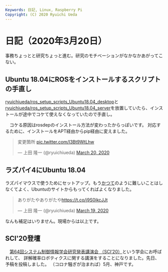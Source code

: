 ```yaml
---
Keywords: 日記, Linux, Raspberry Pi
Copyright: (C) 2020 Ryuichi Ueda
---
```


# 日記（2020年3月20日）

事務ちょっとと研究ちょっと進む。研究のモチベーションがなかなかあがってこない。

## Ubuntu 18.04にROSをインストールするスクリプトの手直し

[ryuichiueda/ros_setup_scripts_Ubuntu18.04_desktop](https://github.com/ryuichiueda/ros_setup_scripts_Ubuntu18.04_desktop)と[ryuichiueda/ros_setup_scripts_Ubuntu18.04_server](https://github.com/ryuichiueda/ros_setup_scripts_Ubuntu18.04_server)を放置していたら、インストールが途中でコケて使えなくなっていたので手直し。

　コケる原因はrosdepのインストール方法が変わったからっぽいです。
対応するために、インストールをAPT経由からpip経由に変えました。

<blockquote class="twitter-tweet"><p lang="ja" dir="ltr">変更箇所 <a href="https://t.co/I3Bt9WtLhw">pic.twitter.com/I3Bt9WtLhw</a></p>&mdash; 上田 隆一 (@ryuichiueda) <a href="https://twitter.com/ryuichiueda/status/1240890100902277121?ref_src=twsrc%5Etfw">March 20, 2020</a></blockquote> <script async src="https://platform.twitter.com/widgets.js" charset="utf-8"></script>


## ラズパイ4にUbuntu 18.04

ラズパイマウスで使うためにセットアップ。もう[かつて](https://b.ueda.tech/?post=20191229#raspberry-pi-4%E3%81%ABubuntu-1804)のように難しいことはしなくてよく、Ubuntuのサイトからもってくればよくなりました。

<blockquote class="twitter-tweet" data-partner="tweetdeck"><p lang="ja" dir="ltr">ありがたやありがたや<a href="https://t.co/j9S0ikcJJt">https://t.co/j9S0ikcJJt</a></p>&mdash; 上田 隆一 (@ryuichiueda) <a href="https://twitter.com/ryuichiueda/status/1240519400265895936?ref_src=twsrc%5Etfw">March 19, 2020</a></blockquote>
<script async src="https://platform.twitter.com/widgets.js" charset="utf-8"></script>



なんも補足はいりません。現場からは以上です。


## SCI'20登壇

　[第64回システム制御情報学会研究発表講演会 （SCI’20）](https://sci20.iscie.or.jp/)という学会にお呼ばれして、
詳解確率ロボティクスに関する講演をすることになりました。先日、予稿を投稿しました。
（コロナ騒ぎが治まれば）5月、神戸です。
